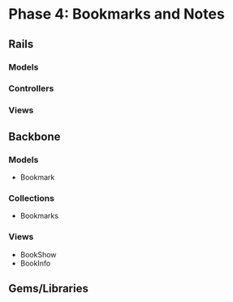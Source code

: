 # Phase 4: Bookmarks and Notes

## Rails
### Models

### Controllers

### Views

## Backbone
### Models
* Bookmark

### Collections
* Bookmarks

### Views
* BookShow
* BookInfo

## Gems/Libraries
